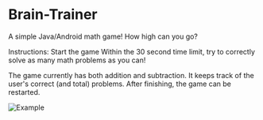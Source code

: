 # Brain-Trainer


A simple Java/Android math game! How high can you go?

Instructions:
Start the game
Within the 30 second time limit, try to correctly solve as many math problems as you can!

The game currently has both addition and subtraction. It keeps track of the user's correct (and total) problems. After finishing, the game can be restarted.

![Example](https://i.imgur.com/NKuZDYW.gif)